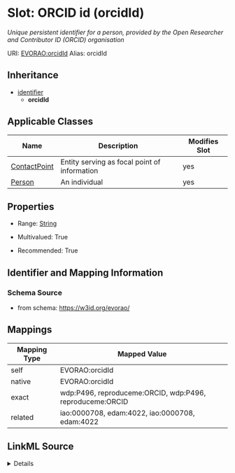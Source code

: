 

# Slot: ORCID id (orcidId) 


_Unique persistent identifier for a person, provided by the Open Researcher and Contributor ID (ORCID) organisation_





URI: [EVORAO:orcidId](https://w3id.org/evorao/orcidId)
Alias: orcidId


## Inheritance

* [identifier](identifier.md)
    * **orcidId**






## Applicable Classes

| Name | Description | Modifies Slot |
| --- | --- | --- |
| [ContactPoint](ContactPoint.md) | Entity serving as focal point of information |  yes  |
| [Person](Person.md) | An individual |  yes  |







## Properties

* Range: [String](String.md)

* Multivalued: True

* Recommended: True





## Identifier and Mapping Information







### Schema Source


* from schema: https://w3id.org/evorao/




## Mappings

| Mapping Type | Mapped Value |
| ---  | ---  |
| self | EVORAO:orcidId |
| native | EVORAO:orcidId |
| exact | wdp:P496, reproduceme:ORCID, wdp:P496, reproduceme:ORCID |
| related | iao:0000708, edam:4022, iao:0000708, edam:4022 |




## LinkML Source

<details>
```yaml
name: orcidId
description: Unique persistent identifier for a person, provided by the Open Researcher
  and Contributor ID (ORCID) organisation
title: ORCID id
from_schema: https://w3id.org/evorao/
exact_mappings:
- wdp:P496
- reproduceme:ORCID
- wdp:P496
- reproduceme:ORCID
related_mappings:
- iao:0000708
- edam:4022
- iao:0000708
- edam:4022
rank: 1000
is_a: identifier
alias: orcidId
domain_of:
- Person
- ContactPoint
range: string
required: false
recommended: true
multivalued: true

```
</details>
